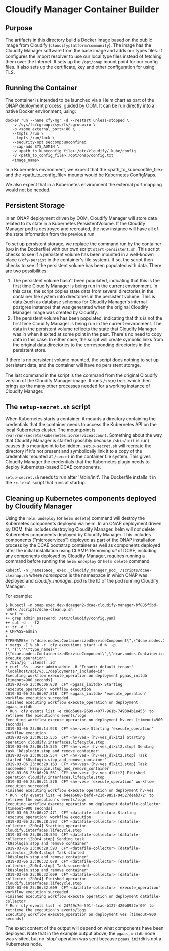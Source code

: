 # Cloudify Manager Container Builder
## Purpose
The artifacts in this directory build a Docker image based on the
public image from Cloudify (`cloudifyplatform/community`).  The
image has the Cloudify Manager software from the base image
and adds our types files.  It configures
the import resolver to use our local type files instead
of fetching them over the Internet.   It sets up the `/opt/onap` mount point
for our config files.  It also sets up the certificate, key and other
configuration for using TLS.

## Running the Container
The container is intended to be launched via a Helm chart as part
of the ONAP deployment process, guided by OOM. It can be run directly
into a native Docker environment, using:
```
docker run --name cfy-mgr -d --restart unless-stopped \
   -v /sys/fs/cgroup:/sys/fs/cgroup:ro \
   -p <some_external_port>:80 \
   --tmpfs /run \
   --tmpfs /run/lock \
   --security-opt seccomp:unconfined
   --cap-add SYS_ADMIN \
   -v <path_to_kubeconfig_file>:/etc/cloudify/.kube/config
   -v <path_to_config_file>:/opt/onap/config.txt
   <image_name>
```
In a Kubernetes environment, we expect that the <path_to_kubeconfile_file> and the
<path_to_config_file> mounts would be Kubernetes ConfigMaps.

We also expect that in a Kubernetes environment the external port mapping would not be
needed.

## Persistent Storage
In an ONAP deployment driven by OOM, Cloudify Manager will store data related to its state
in a Kubernetes PersistentVolume.  If the Cloudify Manager pod is destroyed and recreated,
the new instance will have all of the state information from the previous run.

To set up persistent storage, we replace the command run by the container (`CMD` in the Dockerfile) with
our own script `start-persistent.sh`.  This script checks to see if a persistent volume has been
mounted in a well-known place (`/cfy-persist` in the container's file system).  If so, the script
then checks to see if the persistent volume has been populated with data.  There are two possibilities:
1. The persistent volume hasn't been populated, indicating that this is the first time Cloudify Manager is
being run in the current environment.  In this case, the script copies state data from several directories in
the container file system into directories in the persistent volume.  This is data (such as database schemas for
Cloudify Manager's internal postgres instance) that was generated when the original Cloudify Manager image was
created by Cloudify.
2. The persistent volume has been populated, indicating that this is not the first time Cloudify Manager is being
run in the current environment.   The data in the persistent volume reflects the state that Cloudify Manager was in
when it exited at some point in the past.   There's no need to copy data in this case.
In either case, the script will create symbolic links from the original data directories to the corresponding directories
in the persistent store.

If there is no persistent volume mounted, the script does nothing to set up persistent data, and the container will have
no persistent storage.

The last command in the script is the command from the original Cloudify version of the Cloudify Manager image. It runs `/sbin/init`,
which then brings up the many other processes needed for a working instance of Cloudify Manager.

## The `setup-secret.sh` script
When Kubernetes starts a container, it mounts a directory containing the credentials that the container needs to access the Kubernetes API on the local Kubernetes cluster.  The mountpoint is `/var/run/secrets/kubernetes.io/serviceaccount`.   Something about the way that Cloudify Manager is started (possibly because `/sbin/init` is run) causes this mountpoint to be hidden.   `setup-secret.sh` will recreate the directory if it's not present and symbolically link it to a copy of the credentials mounted at `/secret` in the container file system.  This gives Cloudify Manager the credentials that the Kubernetes plugin needs to deploy Kubernetes-based DCAE components.

`setup-secret.sh` needs to run after '/sbin/init'.  The Dockerfile installs it in the `rc.local` script that runs at startup.

## Cleaning up Kubernetes components deployed by Cloudify Manager
Using the `helm undeploy` (or `helm delete`) command will destroy the Kubernetes components deployed via helm.  In an ONAP deployment
driven by OOM, this includes destroying Cloudify Manager.  helm will *not* delete Kubernetes components deployed by Cloudify Manager.
This includes components ("microservices") deployed as part of the ONAP installation process by the DCAE bootstrap container as well as
components deployed after the initial installation using CLAMP.   Removing *all* of DCAE, including any components deployed by Cloudify
Manager, requires running a command before running the `helm undeploy` or `helm delete` command.

```kubectl -n _namespace_ exec _cloudify_manager_pod_ /scripts/dcae-cleanup.sh```
where _namespace_ is the namespace in which ONAP was deployed and _cloudify_manager_pod_ is the ID of the pod running Cloudify Manager.

For example:
```
$ kubectl -n onap exec dev-dcaegen2-dcae-cloudify-manager-bf885f5bd-hm97x /scripts/dcae-cleanup.sh
+ set +e
++ grep admin_password: /etc/cloudify/config.yaml
++ cut -d : -f2
++ tr -d ' '
+ CMPASS=admin
+ TYPENAMES='[\"dcae.nodes.ContainerizedServiceComponent\",\"dcae.nodes.ContainerizedServiceComponentUsingDmaap\",\"dcae.nodes.ContainerizedPlatformComponent\",\"dcae.nodes.ContainerizedApplication\"]'
+ xargs -I % sh -c 'cfy executions start -d %  -p '\''{'\''\"type_names\":[\"dcae.nodes.ContainerizedServiceComponent\",\"dcae.nodes.ContainerizedServiceComponentUsingDmaap\",\"dcae.nodes.ContainerizedPlatformComponent\",\"dcae.nodes.ContainerizedApplication\"],\"operation\":\"cloudify.interfaces.lifecycle.stop\"'\''}'\'' execute_operation'
+ /bin/jq '.items[].id'
+ curl -Ss --user admin:admin -H 'Tenant: default_tenant' 'localhost/api/v3.1/deployments?_include=id'
Executing workflow execute_operation on deployment pgaas_initdb [timeout=900 seconds]
2019-03-06 23:06:06.838  CFY <pgaas_initdb> Starting 'execute_operation' workflow execution
2019-03-06 23:06:07.518  CFY <pgaas_initdb> 'execute_operation' workflow execution succeeded
Finished executing workflow execute_operation on deployment pgaas_initdb
* Run 'cfy events list -e c88d5a0a-9699-4077-961b-749384b1e455' to retrieve the execution's events/logs
Executing workflow execute_operation on deployment hv-ves [timeout=900 seconds]
2019-03-06 23:06:14.928  CFY <hv-ves> Starting 'execute_operation' workflow execution
2019-03-06 23:06:15.535  CFY <hv-ves> [hv-ves_dlkit2] Starting operation cloudify.interfaces.lifecycle.stop
2019-03-06 23:06:15.535  CFY <hv-ves> [hv-ves_dlkit2.stop] Sending task 'k8splugin.stop_and_remove_container'
2019-03-06 23:06:16.554  CFY <hv-ves> [hv-ves_dlkit2.stop] Task started 'k8splugin.stop_and_remove_container'
2019-03-06 23:06:20.163  CFY <hv-ves> [hv-ves_dlkit2.stop] Task succeeded 'k8splugin.stop_and_remove_container'
2019-03-06 23:06:20.561  CFY <hv-ves> [hv-ves_dlkit2] Finished operation cloudify.interfaces.lifecycle.stop
2019-03-06 23:06:21.570  CFY <hv-ves> 'execute_operation' workflow execution succeeded
Finished executing workflow execute_operation on deployment hv-ves
* Run 'cfy events list -e b4ea6608-befd-421d-9851-94527deab372' to retrieve the execution's events/logs
Executing workflow execute_operation on deployment datafile-collector [timeout=900 seconds]
2019-03-06 23:06:27.471  CFY <datafile-collector> Starting 'execute_operation' workflow execution
2019-03-06 23:06:28.593  CFY <datafile-collector> [datafile-collector_j2b0r4] Starting operation cloudify.interfaces.lifecycle.stop
2019-03-06 23:06:28.593  CFY <datafile-collector> [datafile-collector_j2b0r4.stop] Sending task 'k8splugin.stop_and_remove_container'
2019-03-06 23:06:28.593  CFY <datafile-collector> [datafile-collector_j2b0r4.stop] Task started 'k8splugin.stop_and_remove_container'
2019-03-06 23:06:32.078  CFY <datafile-collector> [datafile-collector_j2b0r4.stop] Task succeeded 'k8splugin.stop_and_remove_container'
2019-03-06 23:06:32.609  CFY <datafile-collector> [datafile-collector_j2b0r4] Finished operation cloudify.interfaces.lifecycle.stop
2019-03-06 23:06:32.609  CFY <datafile-collector> 'execute_operation' workflow execution succeeded
Finished executing workflow execute_operation on deployment datafile-collector
* Run 'cfy events list -e 24749c7e-591f-4cac-b127-420b0932ef09' to retrieve the execution's events/logs
Executing workflow execute_operation on deployment ves [timeout=900 seconds]
```
The exact content of the output will depend on what components have been deployed.  Note that in the example output
above, the `pgaas_initdb` node was visited, but no 'stop' operation was sent because `pgaas_initdb` is not a Kubernetes node.

